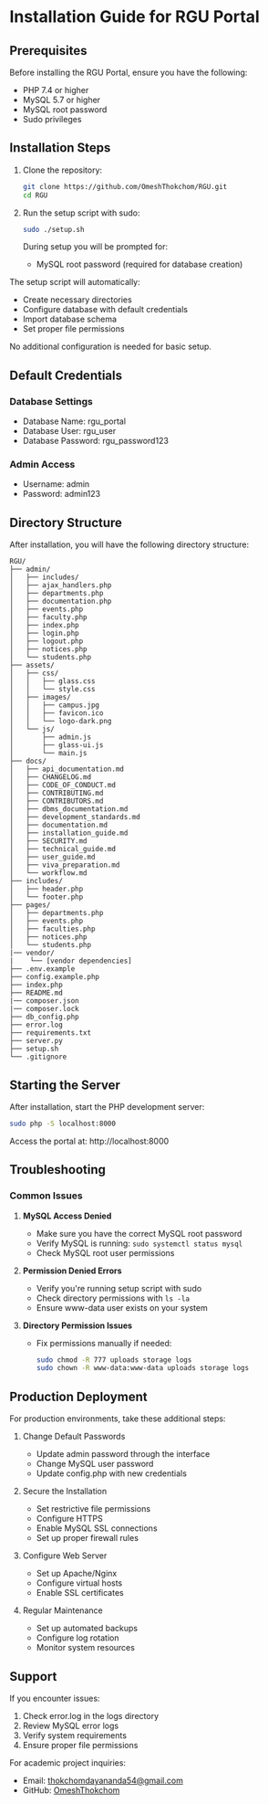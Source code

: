 # Installation Guide for RGU Portal

## Prerequisites

Before installing the RGU Portal, ensure you have the following:

- PHP 7.4 or higher
- MySQL 5.7 or higher
- MySQL root password
- Sudo privileges

## Installation Steps

1. Clone the repository:
   ```bash
   git clone https://github.com/OmeshThokchom/RGU.git
   cd RGU
   ```

2. Run the setup script with sudo:
   ```bash
   sudo ./setup.sh
   ```

   During setup you will be prompted for:
   - MySQL root password (required for database creation)

The setup script will automatically:
- Create necessary directories
- Configure database with default credentials
- Import database schema
- Set proper file permissions

No additional configuration is needed for basic setup.

## Default Credentials

### Database Settings
- Database Name: rgu_portal
- Database User: rgu_user
- Database Password: rgu_password123

### Admin Access
- Username: admin
- Password: admin123

## Directory Structure

After installation, you will have the following directory structure:
```
RGU/
├── admin/          
│   ├── includes/
│   ├── ajax_handlers.php
│   ├── departments.php
│   ├── documentation.php
│   ├── events.php
│   ├── faculty.php
│   ├── index.php
│   ├── login.php
│   ├── logout.php
│   ├── notices.php
│   └── students.php
├── assets/ 
│   ├── css/
│   │   ├── glass.css
│   │   └── style.css
│   ├── images/
│   │   ├── campus.jpg
│   │   ├── favicon.ico
│   │   └── logo-dark.png
│   └── js/
│       ├── admin.js
│       ├── glass-ui.js
│       └── main.js
├── docs/
│   ├── api_documentation.md
│   ├── CHANGELOG.md
│   ├── CODE_OF_CONDUCT.md
│   ├── CONTRIBUTING.md
│   ├── CONTRIBUTORS.md
│   ├── dbms_documentation.md
│   ├── development_standards.md
│   ├── documentation.md
│   ├── installation_guide.md
│   ├── SECURITY.md
│   ├── technical_guide.md
│   ├── user_guide.md
│   ├── viva_preparation.md
│   └── workflow.md
├── includes/
│   ├── header.php
│   └── footer.php
├── pages/
│   ├── departments.php
│   ├── events.php
│   ├── faculties.php
│   ├── notices.php
│   └── students.php
|── vendor/
|    └── [vendor dependencies]
├── .env.example
├── config.example.php
├── index.php
├── README.md
|── composer.json
|── composer.lock
├── db_config.php
├── error.log
├── requirements.txt
├── server.py
├── setup.sh
└── .gitignore
```
## Starting the Server

After installation, start the PHP development server:
```bash
sudo php -S localhost:8000
```

Access the portal at: http://localhost:8000

## Troubleshooting

### Common Issues

1. **MySQL Access Denied**
   - Make sure you have the correct MySQL root password
   - Verify MySQL is running: `sudo systemctl status mysql`
   - Check MySQL root user permissions

2. **Permission Denied Errors**
   - Verify you're running setup script with sudo
   - Check directory permissions with `ls -la`
   - Ensure www-data user exists on your system

3. **Directory Permission Issues**
   - Fix permissions manually if needed:
     ```bash
     sudo chmod -R 777 uploads storage logs
     sudo chown -R www-data:www-data uploads storage logs
     ```

## Production Deployment

For production environments, take these additional steps:

1. Change Default Passwords
   - Update admin password through the interface
   - Change MySQL user password
   - Update config.php with new credentials

2. Secure the Installation
   - Set restrictive file permissions
   - Configure HTTPS
   - Enable MySQL SSL connections
   - Set up proper firewall rules

3. Configure Web Server
   - Set up Apache/Nginx
   - Configure virtual hosts
   - Enable SSL certificates

4. Regular Maintenance
   - Set up automated backups
   - Configure log rotation
   - Monitor system resources

## Support

If you encounter issues:

1. Check error.log in the logs directory
2. Review MySQL error logs
3. Verify system requirements
4. Ensure proper file permissions

For academic project inquiries:
- Email: thokchomdayananda54@gmail.com
- GitHub: [OmeshThokchom](https://github.com/OmeshThokchom)
